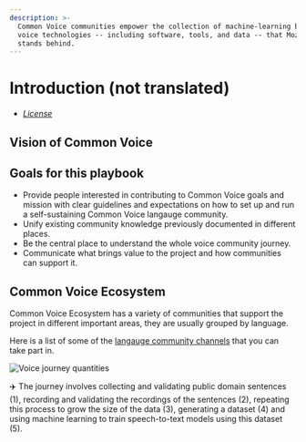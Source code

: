 ```yaml
---
description: >-
  Common Voice communities empower the collection of machine-learning based
  voice technologies -- including software, tools, and data -- that Mozilla
  stands behind.
---
```


# Introduction \(not translated\)

* [_License_](https://github.com/Heyhillary/community-playbook/tree/47fbc178e05e47ec192efd51e62f393b31ceacbc/LICENSE.md)

## Vision of Common Voice

## Goals for this playbook

* Provide people interested in contributing to Common Voice goals and mission with clear guidelines and expectations on how to set up and run a self-sustaining Common Voice langauge community.
* Unify existing community knowledge previously documented in different places.
* Be the central place to understand the whole voice community journey.
* Communicate what brings value to the project and how communities can support it.

## Common Voice Ecosystem

Common Voice Ecosystem has a variety of communities that support the project in different important areas, they are usually grouped by language.

Here is a list of some of the [langauge community channels](https://github.com/common-voice/common-voice/blob/main/docs/COMMUNITIES.md) that you can take part in.

![Voice journey quantities](.gitbook/assets/voice-journey.png)

✈️ The journey involves collecting and validating public domain sentences \(1\), recording and validating the recordings of the sentences \(2\), repeating this process to grow the size of the data \(3\), generating a dataset \(4\) and using machine learning to train speech-to-text models using this dataset \(5\).

